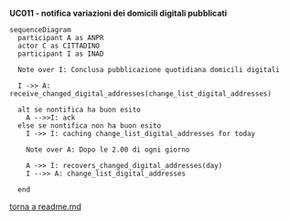 **UC011 - notifica variazioni dei domicili digitali pubblicati**

```mermaid
sequenceDiagram
  participant A as ANPR
  actor C as CITTADINO
  participant I as INAD

  Note over I: Conclusa pubblicazione quotidiana domicili digitali

  I ->> A: receive_changed_digital_addresses(change_list_digital_addresses)

  alt se nontifica ha buon esito
    A -->>I: ack
  else se nontifica non ha buon esito
    I ->> I: caching change_list_digital_addresses for today

    Note over A: Dopo le 2.00 di ogni giorno

    A ->> I: recovers_changed_digital_addresses(day)
    I -->> A: change_list_digital_addresses

  end
  ```

  [torna a readme.md](../readme.md)
